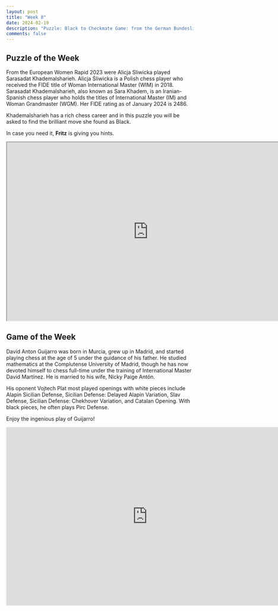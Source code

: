 ```yaml
---
layout: post
title: "Week 8"
date: 2024-02-19
description: "Puzzle: Black to Checkmate Game: from the German Bundesliga 2024"
comments: false
---
```


## Puzzle of the Week

From the European Women Rapid 2023 were Alicja Sliwicka played Sarasadat Khademalsharieh. Alicja Śliwicka is a Polish chess player who received the FIDE title of Woman International Master (WIM) in 2018. Sarasadat Khademalsharieh, also known as Sara Khadem, is an Iranian-Spanish chess player who holds the titles of International Master (IM) and Woman Grandmaster (WGM). Her FIDE rating as of January 2024 is 2486.

Khademalsharieh has a rich chess career and in this puzzle you will be asked to find the brilliant move she found as Black.

In case you need it, **Fritz** is giving you hints.

<iframe src="https://fritz.chessbase.com?fen=1r6/2pp1p1k/2p2qnp/3rB1pQ/p1b5/P1P1R3/1P3PPP/1B2R1K1 b - - 0 1" style="width:760px;height:480px"></iframe>


## Game of the Week

David Anton Guijarro was born in Murcia, grew up in Madrid, and started playing chess at the age of 5 under the guidance of his father. He studied mathematics at the Complutense University of Madrid, though he has now devoted himself to chess full-time under the training of International Master David Martínez. He is married to his wife, Nicky Paige Antón.

His oponent Vojtech Plat most played openings with white pieces include Alapin Sicilian Defense, Sicilian Defense: Delayed Alapin Variation, Slav Defense, Sicilian Defense: Chekhover Variation, and Catalan Opening.
With black pieces, he often plays Pirc Defense.

Enjoy the ingenious play of Guijarro!

<iframe style='border: 0;' width='760px' height='480px' src='https://share.chessbase.com/SharedGames/frame/?p=iPImaMJiITSZmPjnD6slp0enj1YE2su4PnfWG/gkX42mOaYv6n5xpY1znu39Dyj7'></iframe>


